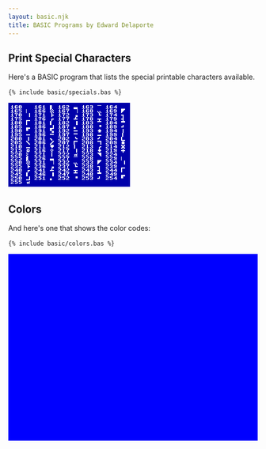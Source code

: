 ```yaml
---
layout: basic.njk
title: BASIC Programs by Edward Delaporte
---
```


## Print Special Characters

Here's a BASIC program that lists the special printable characters available.

```basic
{% include basic/specials.bas %}
```

![BASIC program - list characters](/img/basic/specials.PNG)

## Colors

And here's one that shows the color codes:

```basic
{% include basic/colors.bas %}
```

![BASIC program - list characters](/img/basic/colors.gif)



